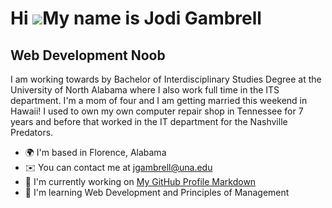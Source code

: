 Hi ![](https://user-images.githubusercontent.com/18350557/176309783-0785949b-9127-417c-8b55-ab5a4333674e.gif)My name is Jodi Gambrell
=====================================================================================================================================

Web Development Noob
--------------------

I am working towards by Bachelor of Interdisciplinary Studies Degree at the University of North Alabama where I also work full time in the ITS department. I'm a mom of four and I am getting married this weekend in Hawaii! I used to own my own computer repair shop in Tennessee for 7 years and before that worked in the IT department for the Nashville Predators.

* 🌍  I'm based in Florence, Alabama
* ✉️  You can contact me at [jgambrell@una.edu](mailto:jgambrell@una.edu)
* 🚀  I'm currently working on [My GitHub Profile Markdown](http://github.com/jomlli709)
* 🧠  I'm learning Web Development and Principles of Management
